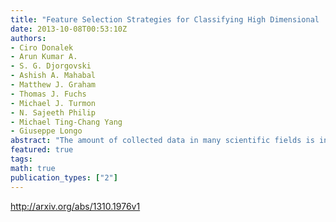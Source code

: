 ```yaml
---
title: "Feature Selection Strategies for Classifying High Dimensional   Astronomical Data Sets"
date: 2013-10-08T00:53:10Z
authors:
- Ciro Donalek
- Arun Kumar A.
- S. G. Djorgovski
- Ashish A. Mahabal
- Matthew J. Graham
- Thomas J. Fuchs
- Michael J. Turmon
- N. Sajeeth Philip
- Michael Ting-Chang Yang
- Giuseppe Longo
abstract: "The amount of collected data in many scientific fields is increasing, all of them requiring a common task: extract knowledge from massive, multi parametric data sets, as rapidly and efficiently possible. This is especially true in astronomy where synoptic sky surveys are enabling new research frontiers in the time domain astronomy and posing several new object classification challenges in multi dimensional spaces; given the high number of parameters available for each object, feature selection is quickly becoming a crucial task in analyzing astronomical data sets. Using data sets extracted from the ongoing Catalina Real-Time Transient Surveys (CRTS) and the Kepler Mission we illustrate a variety of feature selection strategies used to identify the subsets that give the most information and the results achieved applying these techniques to three major astronomical problems."
featured: true
tags:
math: true
publication_types: ["2"]
---
```

http://arxiv.org/abs/1310.1976v1
